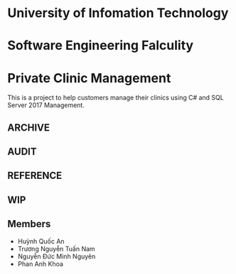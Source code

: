 # University of Infomation Technology
# Software Engineering Falculity



# Private Clinic Management

This is a project to help customers manage their clinics using C# and SQL Server 2017 Management.


## ARCHIVE

## AUDIT

## REFERENCE

## WIP     





## Members

- Huỳnh Quốc An
- Trương Nguyễn Tuấn Nam
- Nguyễn Đức Minh Nguyên
- Phan Anh Khoa
